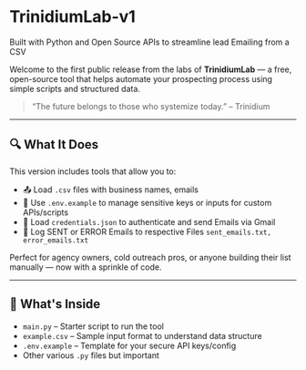# TrinidiumLab-v1
Built with Python and Open Source APIs to streamline lead Emailing from a CSV

Welcome to the first public release from the labs of **TrinidiumLab** — a free, open-source tool that helps automate your prospecting process using simple scripts and structured data.

> “The future belongs to those who systemize today.” – Trinidium

---

## 🔍 What It Does

This version includes tools that allow you to:

- 📤 Load `.csv` files with business names, emails
- 🔐 Use `.env.example` to manage sensitive keys or inputs for custom APIs/scripts
- 🔑 Load `credentials.json` to authenticate and send Emails via Gmail
- 🧾 Log SENT or ERROR Emails to respective Files `sent_emails.txt, error_emails.txt`

Perfect for agency owners, cold outreach pros, or anyone building their list manually — now with a sprinkle of code.

---

## 🧪 What's Inside

- `main.py` – Starter script to run the tool    
- `example.csv` – Sample input format to understand data structure  
- `.env.example` – Template for your secure API keys/config
- Other various `.py` files but important
